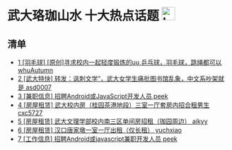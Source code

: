 # 武大珞珈山水 十大热点话题 <img src="https://file.ipadown.com/tophub/assets/images/media/bbs.whu.edu.cn.png_50x50.png" width="30" alt="Logo"></img>

## 清单

* [1 [羽毛球] [原创]寻求校内一起轻度锻炼的uu,乒乓球，羽毛球，跳绳都可以 whuAutumn](http://bbs.whu.edu.cn/bbstcon.php?board=Badminton&gid=1103391495)
* [2 [武大特快] 转发：讽刺文学”，武大女学生痛批图书馆乱象，中文系吵架就是 asd0007](http://bbs.whu.edu.cn/bbstcon.php?board=WHUExpress&gid=950153)
* [3 [兼职信息] 招聘Android或JavaScript开发人员 peek](http://bbs.whu.edu.cn/bbstcon.php?board=PartTimeJob&gid=951852)
* [4 [房屋租赁] 武大校内房（桂园茶港地段）三室一厅套房内招合租男生 cxc5727](http://bbs.whu.edu.cn/bbstcon.php?board=House&gid=91934)
* [5 [房屋租赁] 武大文理学部校内南三区单间房招租（珈园周边） aikyy](http://bbs.whu.edu.cn/bbstcon.php?board=House&gid=91935)
* [6 [房屋租赁] 汉口唐家墩一室一厅出租（仅长租） yuchxiao](http://bbs.whu.edu.cn/bbstcon.php?board=House&gid=91936)
* [7 [工作信息] 招聘Android或javascript兼职开发人员 peek](http://bbs.whu.edu.cn/bbstcon.php?board=JobInfo&gid=71559)
